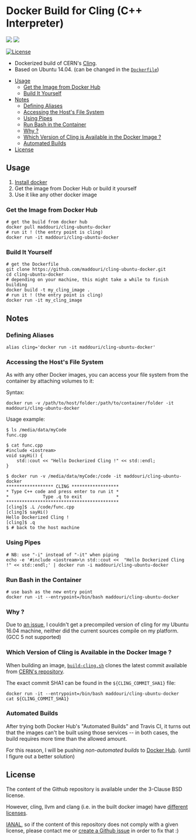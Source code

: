 # Docker Build for Cling (C++ Interpreter)

[![](https://img.shields.io/badge/GitHub-maddouri%2Fcling--ubuntu--docker-brightgreen.svg?style=flat-square)](https://github.com/maddouri/cling-ubuntu-docker)
[![](https://img.shields.io/badge/Docker%20Hub-maddouri%2Fcling--ubuntu--docker-blue.svg?style=flat-square)](https://hub.docker.com/r/maddouri/cling-ubuntu-docker)

[![License](https://img.shields.io/github/license/maddouri/cling-ubuntu-docker.svg?style=flat-square)](LICENSE)

* Dockerized build of CERN's [Cling](https://root.cern.ch/cling).
* Based on Ubuntu 14.04. (can be changed in the [`Dockerfile`](./Dockerfile))

<!-- START doctoc generated TOC please keep comment here to allow auto update -->
<!-- DON'T EDIT THIS SECTION, INSTEAD RE-RUN doctoc TO UPDATE -->


- [Usage](#usage)
  - [Get the Image from Docker Hub](#get-the-image-from-docker-hub)
  - [Build It Yourself](#build-it-yourself)
- [Notes](#notes)
  - [Defining Aliases](#defining-aliases)
  - [Accessing the Host's File System](#accessing-the-hosts-file-system)
  - [Using Pipes](#using-pipes)
  - [Run Bash in the Container](#run-bash-in-the-container)
  - [Why ?](#why-)
  - [Which Version of Cling is Available in the Docker Image ?](#which-version-of-cling-is-available-in-the-docker-image-)
  - [Automated Builds](#automated-builds)
- [License](#license)

<!-- END doctoc generated TOC please keep comment here to allow auto update -->

## Usage

1. [Install docker](https://docs.docker.com/engine/installation/)
2. Get the image from Docker Hub or build it yourself
3. Use it like any other docker image


### Get the Image from Docker Hub

```shell
# get the build from docker hub
docker pull maddouri/cling-ubuntu-docker
# run it ! (the entry point is cling)
docker run -it maddouri/cling-ubuntu-docker
```

### Build It Yourself

```shell
# get the Dockerfile
git clone https://github.com/maddouri/cling-ubuntu-docker.git
cd cling-ubuntu-docker
# depending on your machine, this might take a while to finish building
docker build -t my_cling_image .
# run it ! (the entry point is cling)
docker run -it my_cling_image
```

## Notes

### Defining Aliases

```shell
alias cling='docker run -it maddouri/cling-ubuntu-docker'
```

### Accessing the Host's File System

As with any other Docker images, you can access your file system from the container by attaching volumes to it:

Syntax:

```shell
docker run -v /path/to/host/folder:/path/to/container/folder -it maddouri/cling-ubuntu-docker
```

Usage example:

```shell
$ ls /media/data/myCode
func.cpp

$ cat func.cpp
#include <iostream>
void sayHi() {
    std::cout << "Hello Dockerized Cling !" << std::endl;
}

$ docker run -v /media/data/myCode:/code -it maddouri/cling-ubuntu-docker
****************** CLING ******************
* Type C++ code and press enter to run it *
*             Type .q to exit             *
*******************************************
[cling]$ .L /code/func.cpp
[cling]$ sayHi()
Hello Dockerized Cling !
[cling]$ .q
$ # back to the host machine
```

### Using Pipes

```shell
# NB: use "-i" instead of "-it" when piping
echo -e '#include <iostream>\n std::cout <<  "Hello Dockerized Cling !" << std::endl;' | docker run -i maddouri/cling-ubuntu-docker
```

### Run Bash in the Container

```shell
# use bash as the new entry point
docker run -it --entrypoint=/bin/bash maddouri/cling-ubuntu-docker
```

### Why ?

Due to [an issue](https://github.com/vgvassilev/cling/issues/80), I couldn't get a precompiled version of cling for my Ubuntu 16.04 machine, neither did the current sources compile on my platform. (GCC 5 not supported)

### Which Version of Cling is Available in the Docker Image ?

When building an image, [`build-cling.sh`](./build-cling.sh) clones the latest commit available from [CERN's repository](https://root.cern.ch/gitweb/?p=cling.git;a=shortlog).

The exact commit SHA1 can be found in the `${CLING_COMMIT_SHA1}` file:

```shell
docker run -it --entrypoint=/bin/bash maddouri/cling-ubuntu-docker
cat ${CLING_COMMIT_SHA1}
```

### Automated Builds

After trying both Docker Hub's "Automated Builds" and Travis CI, it turns out that the images can't be built using those services -- in both cases, the build requires more time than the allowed amount.

For this reason, I will be pushing _non-automated builds_ to [Docker Hub](https://hub.docker.com/r/maddouri/cling-ubuntu-docker). (until I figure out a better solution)

## License

The content of the Github repository is available under the 3-Clause BSD license.

However, cling, llvm and clang (i.e. in the built docker image) have [different licenses](https://root.cern.ch/cling).

[IANAL](https://en.wikipedia.org/wiki/IANAL), so if the content of this repository does not comply with a given license, please contact me or [create a Github issue](https://github.com/maddouri/cling-ubuntu-docker/issues) in order to fix that :)
